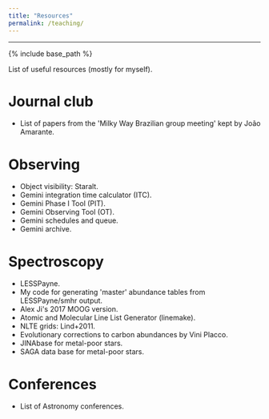```yaml
---
title: "Resources"
permalink: /teaching/
---
```


------

{% include base_path %}

List of useful resources (mostly for myself).


Journal club
======
* List of papers from the '<a href="https://amarante.netlify.app/previous/previousbr/" style="text-decoration:none">Milky Way Brazilian group meeting</a>' kept by <a href="https://amarante.netlify.app/" style="text-decoration:none">João Amarante</a>.

Observing
======
* Object visibility: <a href="http://catserver.ing.iac.es/staralt/index.php" style="text-decoration:none">Staralt</a>.
* Gemini integration time calculator (<a href="https://www.gemini.edu/observing/resources/itc" style="text-decoration:none">ITC</a>).
* Gemini Phase I Tool (<a href="https://www.gemini.edu/observing/phase-i/pit" style="text-decoration:none">PIT</a>).
* Gemini Observing Tool (<a href="http://www.gemini.edu/observing/phase-ii/ot" style="text-decoration:none">OT</a>).
* Gemini <a href="https://www.gemini.edu/observing/schedules-and-queue" style="text-decoration:none">schedules and queue</a>.
* Gemini <a href="https://archive.gemini.edu/searchform" style="text-decoration:none">archive</a>.

Spectroscopy
======
* <a href="https://github.com/alexji/LESSPayne" style="text-decoration:none">LESSPayne</a>.
* My code for generating 'master' <a href="https://github.com/guilimberg/abund-tables" style="text-decoration:none">abundance tables</a> from LESSPayne/smhr output.
* <a href="https://www.alexji.com/" style="text-decoration:none">Alex Ji</a>'s <a href="https://github.com/alexji/moog17scat" style="text-decoration:none">2017 MOOG version</a>.
* Atomic and Molecular Line List Generator (<a href="https://github.com/vmplacco/linemake" style="text-decoration:none">linemake</a>).
* NLTE grids: <a href="http://www.inspect-stars.com/cp/application.py/" style="text-decoration:none">Lind+2011</a>.
* Evolutionary <a href="http://vplacco.pythonanywhere.com/" style="text-decoration:none">corrections to carbon abundances</a> by <a href="https://vmplacco.github.io/" style="text-decoration:none">Vini Placco</a>.
* <a href="https://jinabase.pythonanywhere.com/" style="text-decoration:none">JINAbase</a> for metal-poor stars.
* <a href="http://sagadatabase.jp/" style="text-decoration:none">SAGA data base</a> for metal-poor stars.

Conferences
======
* List of <a href="https://www.cadc-ccda.hia-iha.nrc-cnrc.gc.ca/en/meetings/this-year/" style="text-decoration:none">Astronomy conferences</a>.

<!---
<ul>
  <h2>Courses:</h2>
  <li>Instructor, Introduction to Scientific Programming in Python (CSCI P-14320). Harvard Summer School, Pre-College Program. Summer 2022.</li>
  <li>Co-instructor, Introduction to Scientific Programming in Python (CSCI P-14320). Harvard Summer School, Pre-College Program. Summer 2021.</li>
  <li>Instructor, Scientific Computing with SciPy, Python Workshop. SAO Latino Initiative Program. Summer 2021, 2022.</li>
  <li>TA, Interstellar Medium and Star Formation (AY203). Harvard University. Spring 2021.</li>
  <li>TA, Introduction to Scientific Programming in Python (CSCI P-14320). Harvard Summer School, Pre-College Program. Summer 2019, 2020.</li>
  <li>TA, Stellar and Planetary Astronomy (AY16). Harvard University. Spring 2020.</li>
  <li>TA, Physics I (Lab): Mechanics, Elasticity, Fluids, and Diffusion (PHYS E-1axl). Harvard Extension School. Fall 2017.</li>
  
  <h2>Pedagogy Training and Teaching Awards:</h2>
  <li>Science Education Undergraduate Mentoring Workshop Series, Harvard University. Spring 2022.</li>
  <li>Derek Bok Teaching Certificate, Harvard University. 2021.</li>
  <li>Derek Bok Certificate of Excellence and Distinction in Teaching, Harvard University. Spring 2021.</li>
</ul>  
  
<br>

<h1>Mentoring</h1>
<ul>
  <li>Sarai Rankin, Morgan State University / REU Undergraduate</li>
  REU summer project measuring dust mass in protoplanetary disks in the Cepheus OBb3 star-forming region using SMA data <br> <br>
  <li>Arielle Frommer, Harvard Undergraduate</li>
  Summer research project studying nitrile chemistry in a sample of massive young stellar objects using SMA data <br> <br>
  <li>Sage Crystian, Harvard Undergraduate</li>
  Summer research project mapping vertical gas structures in protoplanetary disks using ALMA data <br> <br>
  <li>Prabidhik KC, Harvard Undergraduate</li>
  Independent research project on the chemistry of MYSOs and UC HII regions using using SMA data <br> <br>
  <li>Devin Sullivan, Harvard Undergraduate</li>
  Junior Thesis (AY98) on the distribution of HCN gas in protoplanetary disks using using ALMA data <br> <br>
</ul>

<!---{% include base_path %}

{% for post in site.teaching reversed %}
  {% include archive-single.html %}
{% endfor %}--->
